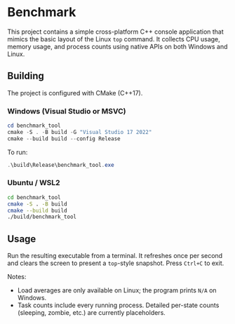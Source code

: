 # Benchmark

This project contains a simple cross-platform C++ console application that mimics the basic layout of the Linux `top` command. It collects CPU usage, memory usage, and process counts using native APIs on both Windows and Linux.

## Building

The project is configured with CMake (C++17).

### Windows (Visual Studio or MSVC)
```powershell
cd benchmark_tool
cmake -S . -B build -G "Visual Studio 17 2022"
cmake --build build --config Release
```

To run:

```powershell
.\build\Release\benchmark_tool.exe
```

### Ubuntu / WSL2
```bash
cd benchmark_tool
cmake -S . -B build
cmake --build build
./build/benchmark_tool
```

## Usage

Run the resulting executable from a terminal. It refreshes once per second and clears the screen to present a `top`-style snapshot. Press `Ctrl+C` to exit.

Notes:

- Load averages are only available on Linux; the program prints `N/A` on Windows.
- Task counts include every running process. Detailed per-state counts (sleeping, zombie, etc.) are currently placeholders.

